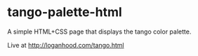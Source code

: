 tango-palette-html
==================

A simple HTML+CSS page that displays the tango color palette.

Live at http://loganhood.com/tango.html

